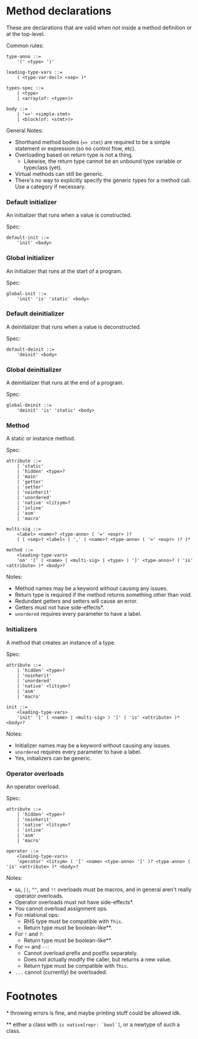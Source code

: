 # Method declarations
These are declarations that are valid when *not* inside a method definition or at the top-level.

Common rules:
```antlr
type-anno ::=
	'(' <type> ')'

leading-type-vars ::=
	( <type-var-decl> <sep> )*

types-spec ::=
	| <type>
	| <array(of: <type>)>

body ::=
	| '=>' <simple-stmt>
	| <block(of: <stmt>)>
```

General Notes:
- Shorthand method bodies (`=> stmt`) are required to be a simple statement or expression (so no control flow, etc).
- Overloading based on return type is not a thing.
	- Likewise, the return type cannot be an unbound type variable or typeclass (yet).
- Virtual methods can still be generic.
- There's no way to explicitly specify the generic types for a method call. Use a category if necessary.

### Default initializer
An initializer that runs when a value is constructed.

Spec:
```antlr
default-init ::=
	'init' <body>
```

### Global initializer
An initializer that runs at the start of a program.

Spec:
```antlr
global-init ::=
	'init' 'is' 'static' <body>
```

### Default deinitializer
A deinitializer that runs when a value is deconstructed.

Spec:
```antlr
default-deinit ::=
	'deinit' <body>
```

### Global deinitializer
A deinitializer that runs at the end of a program.

Spec:
```antlr
global-deinit ::=
	'deinit' 'is' 'static' <body>
```

### Method
A static or instance method.

Spec:
```antlr
attribute ::=
	| 'static'
	| 'hidden' <type>?
	| 'main'
	| 'getter'
	| 'setter'
	| 'noinherit'
	| 'unordered'
	| 'native' <litsym>?
	| 'inline'
	| 'asm'
	| 'macro'

multi-sig ::=
	<label> <name>? <type-anno> ( '=' <expr> )?
	( ( <sep>? <label> | ',' ) <name>? <type-anno> ( '=' <expr> )? )*

method ::=
	<leading-type-vars>
	'on' '[' ( <name> | <multi-sig> | <type> ) ']' <type-anno>? ( 'is' <attribute> )* <body>?
```

Notes:
- Method names may be a keyword without causing any issues.
- Return type is required if the method returns something other than void.
- Redundant getters and setters will cause an error.
- Getters must not have side-effects\*.
- `unordered` requires every parameter to have a label.

### Initializers
A method that creates an instance of a type.

Spec:
```antlr
attribute ::=
	| 'hidden' <type>?
	| 'noinherit'
	| 'unordered'
	| 'native' <litsym>?
	| 'asm'
	| 'macro'

init ::=
	<leading-type-vars>
	'init' '[' ( <name> | <multi-sig> ) ']' ( 'is' <attribute> )* <body>?
```

Notes:
- Initializer names may be a keyword without causing any issues.
- `unordered` requires every parameter to have a label.
- Yes, initializers can be generic.

### Operator overloads
An operator overload.

Spec:
```antlr
attribute ::=
	| 'hidden' <type>?
	| 'noinherit'
	| 'native' <litsym>?
	| 'inline'
	| 'asm'
	| 'macro'

operator ::=
	<leading-type-vars>
	'operator' <litsym> ( '[' <name> <type-anno> ']' )? <type-anno> ( 'is' <attribute> )* <body>?
```

Notes:
- `&&`, `||`, `^^`, and `!!` overloads must be macros, and in general aren't really operator overloads.
- Operator overloads must not have side-effects\*.
- You cannot overload assignment ops.
- For relational ops:
	- RHS type must be compatible with `This`.
	- Return type must be boolean-like\*\*.
- For `!` and `?`:
	- Return type must be boolean-like\*\*.
- For `++` and `--`:
	- Cannot overload prefix and postfix separately.
	- Does not actually modify the caller, but returns a new value.
	- Return type must be compatible with `This`.
- `...` cannot (currently) be overloaded.

# Footnotes

\* throwing errors is fine, and maybe printing stuff could be allowed idk.

\*\* either a class with ``is native[repr: `bool`]``, or a newtype of such a class.